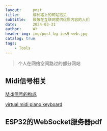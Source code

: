 ```yaml
---
layout:     post
title:      成长路上的网站拾贝
subtitle:   致敬在互联网提供优质内容的人们
date:       2024-03-31
author:     WY
header-img: img/post-bg-ios9-web.jpg
catalog: true
tags:
    - Tools
---
```


>个人在网络空间路过的部分网站


## Midi信号相关

[Midi信号的构成](https://www.cs.cmu.edu/~music/cmsip/readings/MIDI%20tutorial%20for%20programmers.html "MIdi信号的构成")

[virtual midi piano keyboard](https://vmpk.sourceforge.io/ "virtual midi piano keyboard")

## ESP32的WebSocket服务器pdf
